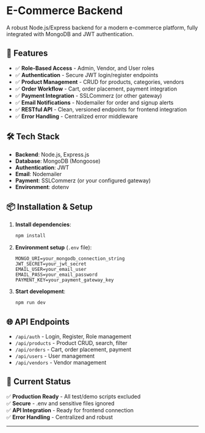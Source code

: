 # E-Commerce Backend

A robust Node.js/Express backend for a modern e-commerce platform, fully integrated with MongoDB and JWT authentication.

## 🚀 Features

- ✅ **Role-Based Access** - Admin, Vendor, and User roles
- ✅ **Authentication** - Secure JWT login/register endpoints
- ✅ **Product Management** - CRUD for products, categories, vendors
- ✅ **Order Workflow** - Cart, order placement, payment integration
- ✅ **Payment Integration** - SSLCommerz (or other gateway)
- ✅ **Email Notifications** - Nodemailer for order and signup alerts
- ✅ **RESTful API** - Clean, versioned endpoints for frontend integration
- ✅ **Error Handling** - Centralized error middleware

## 🛠 Tech Stack

- **Backend**: Node.js, Express.js
- **Database**: MongoDB (Mongoose)
- **Authentication**: JWT
- **Email**: Nodemailer
- **Payment**: SSLCommerz (or your configured gateway)
- **Environment**: dotenv

## 📦 Installation & Setup

1. **Install dependencies**:
   ```bash
   npm install
   ```

2. **Environment setup** (`.env` file):
   ```env
   MONGO_URI=your_mongodb_connection_string
   JWT_SECRET=your_jwt_secret
   EMAIL_USER=your_email_user
   EMAIL_PASS=your_email_password
   PAYMENT_KEY=your_payment_gateway_key
   ```

3. **Start development**:
   ```bash
   npm run dev
   ```

## 🌐 API Endpoints

- `/api/auth` - Login, Register, Role management
- `/api/products` - Product CRUD, search, filter
- `/api/orders` - Cart, order placement, payment
- `/api/users` - User management
- `/api/vendors` - Vendor management

## 🎯 Current Status

✅ **Production Ready** - All test/demo scripts excluded  
✅ **Secure** - .env and sensitive files ignored  
✅ **API Integration** - Ready for frontend connection  
✅ **Error Handling** - Centralized and robust

---
